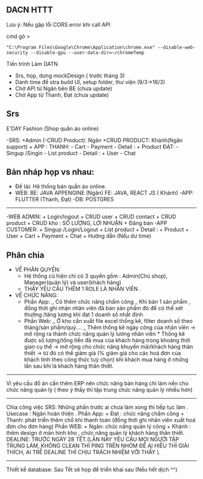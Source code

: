 ## DACN HTTT

Lưu ý: Nếu gặp lỗi CORS error khi call API

cmd gõ >

```
"C:\Program Files\Google\Chrome\Application\chrome.exe" --disable-web-security --disable-gpu --user-data-dir=~/chromeTemp

```

Tiến trình Làm DATN

- Srs, họp, dưng mockDesign ( trước tháng 3)
- Dành time để stra build UI, setup folder, thư viện (9/3->16/3)
- Chờ API từ Ngân bên BE (chưa update)
- Chờ App từ Thanh, Đạt (chưa update)

## Srs

E'DAY Fashion (Shop quần áo online)

-SRS:
+Admin (-CRUD Product): Ngân
+CRUD PRODUCT: Khánh(Ngân support) + APP :
THANH: - Cart - Payment - Detail : + Product
ĐẠT: - Singup /Singin - List product - Detail : + User - Chat

## Bản nháp họp vs nhau:

- Đề tài: Hệ thống bán quần áo online.
- WEB: BE: JAVA APPENGINE (Ngân)
  FE: JAVA, REACT JS ( Khánh)
  -APP: FLUTTER (Thanh, Đạt)
  -DB: POSTGRES

---

-WEB ADMIN: + Login/logout + CRUD user + CRUD contact + CRUD product + CRUD kho : SỐ LƯỢNG, LỢI NHUẬN + Đăng bán
-APP CUSTOMER: + Singup /Login/Logout + List product + Detail : + Product + User + Cart + Payment + Chat + Hướng dẫn (Nếu dư time)

## Phân chia

- VỀ PHÂN QUYỀN:
  - Hệ thống cũ hiện chỉ có 3 quyền gồm : Admin(Chủ shop), Manager(quản lý) và user(khách hàng)
  - THẦY YÊU CẦU THÊM 1 ROLE LÀ NHÂN VIÊN .
- VỀ CHỨC NĂNG:
  - Phần App: _ Có thêm chức năng chấm công
    _ Khi bán 1 sản phẩm , đồng thời ghi nhận nhân viên đã bán sản phẩm đó để có thể xét thưởng /tăng lương khi đạt 1 doanh số nhất định
  - Phần Web: _ Ở kho cần xuất file excel thống kê, filter doanh số theo tháng/sản phẩm/quý....
    _ Thêm thống kê ngày công của nhân viên -> mở rộng ra thành chức năng quản lý lương nhân viên \* Thống kê được số lượng/tổng tiền đã mua của khách hàng trong khoảng thời gian cụ thể -> mở rộng cho chức năng khuyến mãi/khách hàng thân thiết
    -> từ đó có thể giảm giá (% giảm giá cho các hoá đơn của khách tính theo công thức tuỳ chọn) khi khách mua hàng ở những lần sau khi là khách hàng thân thiết.

---

Vì yêu cầu đồ án cần thêm ERP nên chức năng bán hàng chỉ làm nền cho chức năng quản lý
( theo ý thầy thì tập trung chức năng quản lý nhiều hơn)

---

Chia công việc SRS:
Những phần trước ai chưa làm xong thì tiếp tục làm .
Usecase : Ngân hoàn thiện .
Phần App: + Đạt : chức năng chấm công + Thanh: phát triển thêm chỗ khi thanh toán (đồng thời ghi nhân viên xuất hoá đơn cho đơn hàng)
Phần WEB: + Ngân: chức năng quản lý công + Khánh : thêm design ở màn hình kho , chức năng quản lý khách hàng thân thiết.
DEALINE: TRƯỚC NGÀY 28 TẾT.(LẦN NÀY YÊU CẦU MỌI NGƯỜI TẬP TRUNG LÀM, KHÔNG CLEAN THÌ PING TRÊN NHÓM ĐỂ AI HIỂU THÌ GIẢI THÍCH, AI TRỄ DEALINE THÌ CHỊU TRÁCH NHIỆM VỚI THẦY ).

---

Thiết kế database:
Sau Tết sẽ họp để triển khai sau (Nếu hết dịch ^^)
